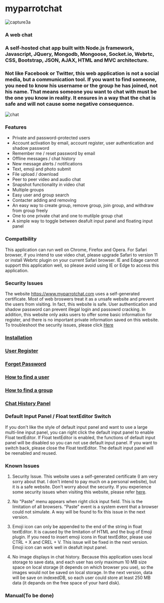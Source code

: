 # myparrotchat
![capture3a](https://user-images.githubusercontent.com/22565449/29981355-6a983fca-8f1b-11e7-9994-d98625e55f92.PNG)
### A web chat 
### A self-hosted chat app built with Node.js framework, Javascript, JQuery, Mongodb, Mongoose, Socket.io, Webrtc, CSS, Bootstrap, JSON, AJAX, HTML and MVC architecture. 
### Not like Facebook or Twitter, this web application is not a social media, but a communication tool. If you want to find someone, you need to know his username or the group he has joined, not his name. That means someone you want to chat with must be the one you know in reality. It ensures in a way that the chat is safe and will not cause some negative consequence.

![chat](https://user-images.githubusercontent.com/22565449/30355367-01f010da-9801-11e7-8df4-980109364792.png)


### Features
 - Private and password-protected users
 - Account activation by email, account register, user authentication and shadow password
 - Remember me / reset password by email
 - Offline messages / chat history
 - New message alerts / notifications
 - Text, emoji and photo submit
 - File upload / download
 - Peer to peer video and audio chat
 - Snapshot functionality in video chat
 - Multiple groups
 - Easy user and group search
 - Contacter adding and removing 
 - An easy way to create group, remove group, join group, and withdraw from group freely 
 - One to one private chat and one to mutilple group chat
 - A simple way to toggle between deafult input panel and floating input panel
### Compatbility
 This application can run well on Chrome, Firefox and Opera. For Safari browser, if you intend to use video chat, please upgrade Safari to version 11 or install Webrtc plugin on your current Safari browser. IE and Edage cannot support this application well, so please avoid using IE or Edge to access this application. 
### Security Issues
The website https://www.myparrotchat.com uses a self-generated certificate. Most of web broswers treat it as a unsafe website and prevent the users from visiting. In fact, this website is safe. User authentication and shadow password can prevent illegal login and passowrd cracking. In addition, this website only asks users to offer some basic information for register, and there is no important private information saved on this website. To troubleshoot the security issues, please click [Here](https://github.com/davidlin006811/myparrotchat/wiki/Troubleshooting)

### [Installation](https://github.com/davidlin006811/myparrotchat/wiki/Installation)
### [User Register](https://github.com/davidlin006811/myparrotchat/wiki/Register)
### [Forget Password](https://github.com/davidlin006811/myparrotchat/wiki/Forget-Password)
### [How to find a user](https://github.com/davidlin006811/myparrotchat/wiki/How-to-find-a-user)
### [How to find a group](https://github.com/davidlin006811/myparrotchat/wiki/How-to-find-a-group)
### [Chat History Panel](https://github.com/davidlin006811/myparrotchat/wiki/Chat-History-Panel)


### Default Input Panel / Float textEditor Switch
If you don't like the style of default input panel and want to use a large multi-line input panel, you can right click the default input panel to enable Float textEditor. If Float textEditor is enabled, the functions of default input panel will be disabled so you can not use default input panel. If you want to switch back, please close the Float textEditor. The default input panel will be reenabled and reused.

### Known Issues

1. Security Issue. This website uses a self-generated certificate (I am very sorry about that. I don't intend to pay much on a personal website), but it is a safe website. Don't worry about the security. If you experience some security issues when visiting this website, please refer [here](https://github.com/davidlin006811/myparrotchat/wiki/Troubleshooting).

2. No "Paste" menu appears when right click input field. This is the limitation of all browsers. "Paste" event is a system event that a browser could not simulate. A way will be found to fix this issue in the next version. 

3. Emoji icon can only be appended to the end of the string in float textEditor. It is caused by the limitation of HTML and the bug of Emoji plugin. If you need to insert emoji icons in float textEditor, please use CTRL + X and CREL + V. This issue will be fixed in the next version. Emoji icon can work well in deafult input panel.

4. No image displays in chat history. Because this application uses local storage to save data, and each user has only maximum 10 MB size space on local storage (it depends on which browser you use), so the images would not be saved on local storage. In the next version, data will be save on indexedDB, so each user could store at least 250 MB data (it depands on the free space of your hard disk). 

### Manual(To be done)
